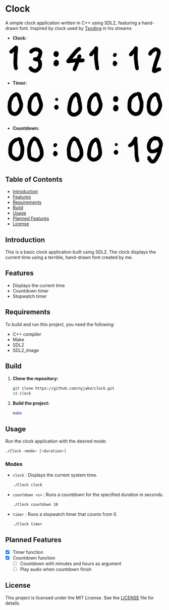 # Clock

A simple clock application written in C++ using SDL2, featuring a hand-drawn font.
Inspired by clock used by [Tsoding](https://www.twitch.tv/tsoding) in his streams

- **Clock:**
<img src="preview/clock.gif" alt="Animated clock preview" />

- **Timer:**
<img src="preview/timer.gif" alt="Animated timer preview" />

- **Countdown:**
<img src="preview/countdown.gif" alt="Animated countdown preview" />

## Table of Contents

- [Introduction](#introduction)
- [Features](#features)
- [Requirements](#requirements)
- [Build](#build)
- [Usage](#usage)
- [Planned Features](#planned-features)
- [License](#license)

## Introduction

This is a basic clock application built using SDL2. The clock displays the current time using a terrible, hand-drawn font created by me.

## Features

- Displays the current time
- Countdown timer
- Stopwatch timer

## Requirements

To build and run this project, you need the following:

- C++ compiler
- Make
- SDL2
- SDL2_image

## Build
1. **Clone the repository:**
    ```sh
    git clone https://github.com/nyjako/clock.git
    cd clock
    ```
2. **Build the project:**
    ```sh
    make
    ```

## Usage

Run the clock application with the desired mode:

```sh
./Clock <mode> [<duration>]
```

### Modes

- `clock` : Displays the current system time.
    ```sh
    ./Clock clock
    ```

- `countdown <s>` : Runs a countdown for the specified duration in seconds.
    ```sh
    ./Clock countdown 10

- `timer` : Runs a stopwatch timer that counts from 0.
    ```sh
    ./Clock timer
    ```

## Planned Features

- [X] Timer function
- [X] Countdown function
    - [ ] Countdown with minutes and hours as argument
    - [ ] Play audio when countdown finish

## License

This project is licensed under the MIT License. See the [LICENSE](/LICENSE) file for details.

